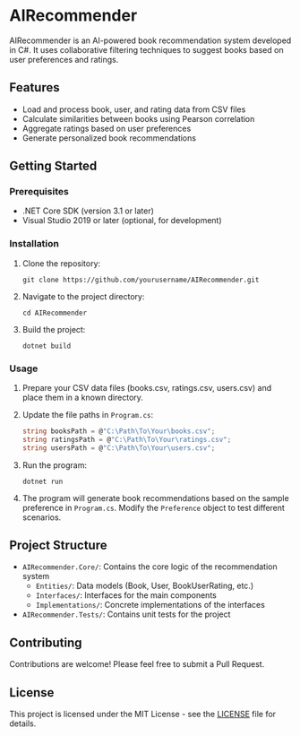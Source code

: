 # AIRecommender

AIRecommender is an AI-powered book recommendation system developed in C#. It uses collaborative filtering techniques to suggest books based on user preferences and ratings.

## Features

- Load and process book, user, and rating data from CSV files
- Calculate similarities between books using Pearson correlation
- Aggregate ratings based on user preferences
- Generate personalized book recommendations

## Getting Started

### Prerequisites

- .NET Core SDK (version 3.1 or later)
- Visual Studio 2019 or later (optional, for development)

### Installation

1. Clone the repository:
   ```
   git clone https://github.com/yourusername/AIRecommender.git
   ```

2. Navigate to the project directory:
   ```
   cd AIRecommender
   ```

3. Build the project:
   ```
   dotnet build
   ```

### Usage

1. Prepare your CSV data files (books.csv, ratings.csv, users.csv) and place them in a known directory.

2. Update the file paths in `Program.cs`:
   ```csharp
   string booksPath = @"C:\Path\To\Your\books.csv";
   string ratingsPath = @"C:\Path\To\Your\ratings.csv";
   string usersPath = @"C:\Path\To\Your\users.csv";
   ```

3. Run the program:
   ```
   dotnet run
   ```

4. The program will generate book recommendations based on the sample preference in `Program.cs`. Modify the `Preference` object to test different scenarios.

## Project Structure

- `AIRecommender.Core/`: Contains the core logic of the recommendation system
  - `Entities/`: Data models (Book, User, BookUserRating, etc.)
  - `Interfaces/`: Interfaces for the main components
  - `Implementations/`: Concrete implementations of the interfaces
- `AIRecommender.Tests/`: Contains unit tests for the project

## Contributing

Contributions are welcome! Please feel free to submit a Pull Request.

## License

This project is licensed under the MIT License - see the [LICENSE](LICENSE) file for details.

